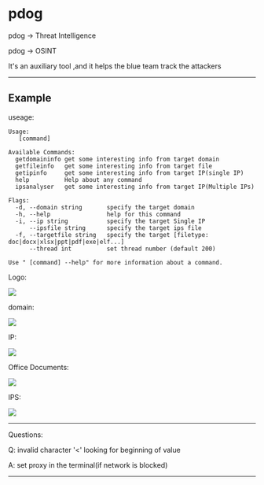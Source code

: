 # pdog


pdog -> Threat Intelligence

pdog -> OSINT

It's an auxiliary tool ,and it helps the blue team track  the attackers

---------------------

## Example

useage:

```
Usage:
   [command]

Available Commands:
  getdomaininfo get some interesting info from target domain
  getfileinfo   get some interesting info from target file
  getipinfo     get some interesting info from target IP(single IP)
  help          Help about any command
  ipsanalyser   get some interesting info from target IP(Multiple IPs)

Flags:
  -d, --domain string       specify the target domain
  -h, --help                help for this command
  -i, --ip string           specify the target Single IP
      --ipsfile string      specify the target ips file
  -f, --targetfile string   specify the target [filetype: doc|docx|xlsx|ppt|pdf|exe|elf...]
      --thread int          set thread number (default 200)

Use " [command] --help" for more information about a command.

```


Logo:

![](./pics/logo.png)

domain:

![](./pics/domain.png)

IP:

![](./pics/IP.png)

Office Documents:

![](./pics/file.png)

IPS:

![](./pics/ips.png)

---------------------

Questions:

Q: invalid character '<' looking for beginning of value


A: set proxy in the terminal(if network is blocked)

---------------------


